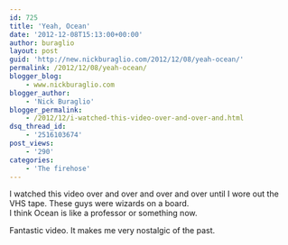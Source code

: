```yaml
---
id: 725
title: 'Yeah, Ocean'
date: '2012-12-08T15:13:00+00:00'
author: buraglio
layout: post
guid: 'http://new.nickburaglio.com/2012/12/08/yeah-ocean/'
permalink: /2012/12/08/yeah-ocean/
blogger_blog:
    - www.nickburaglio.com
blogger_author:
    - 'Nick Buraglio'
blogger_permalink:
    - /2012/12/i-watched-this-video-over-and-over-and.html
dsq_thread_id:
    - '2516103674'
post_views:
    - '290'
categories:
    - 'The firehose'
---
```


I watched this video over and over and over and over until I wore out the VHS tape. These guys were wizards on a board.   
I think Ocean is like a professor or something now.

Fantastic video. It makes me very nostalgic of the past.
